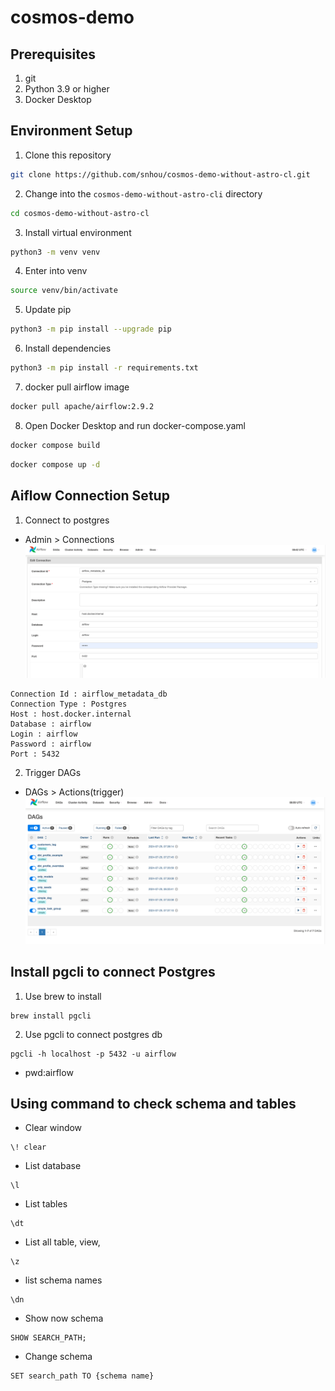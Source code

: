 # cosmos-demo

## Prerequisites
1. git
2. Python 3.9 or higher
3. Docker Desktop



## Environment Setup


1. Clone this repository
```bash
git clone https://github.com/snhou/cosmos-demo-without-astro-cl.git
```
2. Change into the `cosmos-demo-without-astro-cli` directory
```bash
cd cosmos-demo-without-astro-cl
``` 

3. Install virtual environment
``` bash
python3 -m venv venv
```
4. Enter into venv
```bash
source venv/bin/activate
```

5. Update pip
```bash
python3 -m pip install --upgrade pip
```

6. Install dependencies
```bash
python3 -m pip install -r requirements.txt
```
7. docker pull airflow image
```bash
docker pull apache/airflow:2.9.2
```
8. Open Docker Desktop and run docker-compose.yaml
```bash
docker compose build
```
```bash
docker compose up -d
```


## Aiflow Connection Setup

1. Connect to postgres

* Admin > Connections
![Alt text](./doc/image.png)

```
Connection Id : airflow_metadata_db
Connection Type : Postgres
Host : host.docker.internal
Database : airflow
Login : airflow
Password : airflow
Port : 5432
```

2. Trigger DAGs

* DAGs > Actions(trigger)
![Alt text](./doc/image2.png)



## Install pgcli to connect Postgres
1. Use brew to install
```
brew install pgcli
```

2. Use pgcli to connect postgres db
```
pgcli -h localhost -p 5432 -u airflow
```
* pwd:airflow

## Using command to check schema and tables

* Clear window
```
\! clear
```

* List database
```
\l
```

* List tables
```
\dt
```
* List all table, view, 
```
\z
```


* list schema names
```
\dn
```

* Show now schema
```
SHOW SEARCH_PATH;
```

* Change schema
```
SET search_path TO {schema name}
```
